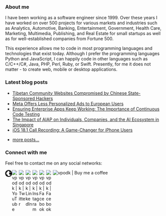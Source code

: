 ### About me

I have been working as a software engineer since 1999. Over these years I have worked on over 500 projects for various markets and industries such as Analytics, Automotive, Banking, Entertainment, Government, Health Care, Marketing, Multimedia, Publishing, and Real Estate for small startups as well as for well-established companies from Fortune 500.

This experience allows me to code in most programming languages and technologies that exist today. Although I prefer the programming languages Python and JavaScript, I can happily code in other languages such as C/C++/C#, Java, PHP, Perl, Ruby, or Swift. Presently, for me it does not matter - to create web, mobile or desktop applications.

### Latest blog posts

<!-- BLOG-POST-LIST:START -->
- [Tibetan Community Websites Compromised by Chinese State-Sponsored Hackers](https://medium.com/majordigest/tibetan-community-websites-compromised-by-chinese-state-sponsored-hackers-008435b9f5bc?source=rss-22947912adc0------2)
- [Meta Offers Less Personalized Ads to European Users](https://medium.com/majordigest/meta-offers-less-personalized-ads-to-european-users-437806df1157?source=rss-22947912adc0------2)
- [Ensuring Enterprise Apps Keep Working: The Importance of Continuous Code Testing](https://medium.com/majordigest/ensuring-enterprise-apps-keep-working-the-importance-of-continuous-code-testing-7379af06aafb?source=rss-22947912adc0------2)
- [The Impact of AIAP on Individuals, Companies, and the AI Ecosystem in Singapore](https://medium.com/majordigest/the-impact-of-aiap-on-individuals-companies-and-the-ai-ecosystem-in-singapore-b26e3c8baa81?source=rss-22947912adc0------2)
- [iOS 18.1 Call Recording: A Game-Changer for iPhone Users](https://medium.com/majordigest/ios-18-1-call-recording-a-game-changer-for-iphone-users-4168318b7fba?source=rss-22947912adc0------2)
<!-- BLOG-POST-LIST:END -->
- [more posts...](https://medium.com/@vpodk)

### Connect with me
Feel free to contact me on any social networks:

[<img align="left" alt="vpodk.com" width="22px" src="https://raw.githubusercontent.com/iconic/open-iconic/master/svg/globe.svg" />][website]
[<img align="left" alt="vpodk | YouTube" width="22px" src="https://cdn.jsdelivr.net/npm/simple-icons@v3/icons/youtube.svg" />][youtube]
[<img align="left" alt="vpodk | Twitter" width="22px" src="https://cdn.jsdelivr.net/npm/simple-icons@v3/icons/twitter.svg" />][twitter]
[<img align="left" alt="vpodk | LinkedIn" width="22px" src="https://cdn.jsdelivr.net/npm/simple-icons@v3/icons/linkedin.svg" />][linkedin]
[<img align="left" alt="vpodk | Instagram" width="22px" src="https://cdn.jsdelivr.net/npm/simple-icons@v3/icons/instagram.svg" />][instagram]
[<img align="left" alt="vpodk | Facebook" width="22px" src="https://cdn.jsdelivr.net/npm/simple-icons@v3/icons/facebook.svg" />][facebook]
[<img align="left" alt="vpodk | Facebook" width="22px" src="https://cdn.jsdelivr.net/npm/simple-icons@v3/icons/medium.svg" />][medium]
[<img align="left" alt="vpodk | Buy me a coffee" height="24px" src="https://cdn.buymeacoffee.com/buttons/default-yellow.png" />][buymeacoffee]
<br>

<!-- Meta data -->
[website]: https://vpodk.com
[twitter]: https://twitter.com/vpodk
[youtube]: https://youtube.com/@vpodk
[instagram]: https://instagram.com/vpodk
[linkedin]: https://linkedin.com/in/vpodk
[facebook]: https://facebook.com/vpodk
[medium]: https://medium.com/@vpodk
[buymeacoffee]: https://www.buymeacoffee.com/vpodk
